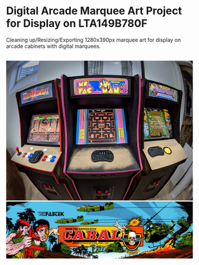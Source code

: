 <h1>Digital Arcade Marquee Art Project for Display on LTA149B780F</h1>
<p>Cleaning up/Resizing/Exporting 1280x390px marquee art for display on arcade cabinets with digital marquees.</p>
<br>
<img src="digital_marquee_ex.jpg" alt="Justin Fite Arcade Cabinets">
<br>
<img src="arcade/cabal.png" alt="cabal marquee">
